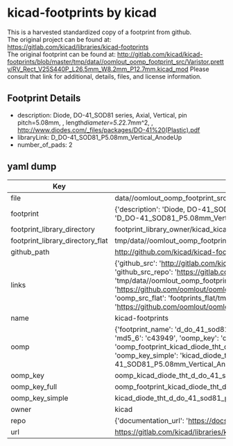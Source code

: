 # kicad-footprints by kicad  
This is a harvested standardized copy of a footprint from github.  
The original project can be found at:  
https://gitlab.com/kicad/libraries/kicad-footprints  
The original footprint can be found at:
http://gitlab.com/kicad/kicad-footprints/blob/master/tmp/data//oomlout_oomp_footprint_src/Varistor.pretty/RV_Rect_V25S440P_L26.5mm_W8.2mm_P12.7mm.kicad_mod
Please consult that link for additional, details, files, and license information.  
## Footprint Details
* description: Diode, DO-41_SOD81 series, Axial, Vertical, pin pitch=5.08mm, , length*diameter=5.2*2.7mm^2, , http://www.diodes.com/_files/packages/DO-41%20(Plastic).pdf  
* libraryLink: D_DO-41_SOD81_P5.08mm_Vertical_AnodeUp  
* number_of_pads: 2  
## yaml dump  
| Key | Value |  
| --- | --- |  
| file | data//oomlout_oomp_footprint_src/kicad-footprints/Diode_THT.pretty/D_DO-41_SOD81_P5.08mm_Vertical_AnodeUp.kicad_mod |  
| footprint | {'description': 'Diode, DO-41_SOD81 series, Axial, Vertical, pin pitch=5.08mm, , length*diameter=5.2*2.7mm^2, , http://www.diodes.com/_files/packages/DO-41%20(Plastic).pdf', 'libraryLink': 'D_DO-41_SOD81_P5.08mm_Vertical_AnodeUp', 'number_of_pads': 2} |  
| footprint_library_directory | footprint_library_owner/kicad_kicad-footprints/ |  
| footprint_library_directory_flat | tmp/data//oomlout_oomp_footprint_src/footprints_flat/kicad_diode_tht_d_do_41_sod81_p5_08mm_vertical_anodeup/working |  
| github_path | http://github.com/kicad/kicad-footprints/blob/master/tmp/data//oomlout_oomp_footprint_src/Diode_THT.pretty/D_DO-41_SOD81_P5.08mm_Vertical_AnodeUp.kicad_mod |  
| links | {'github_src': 'http://gitlab.com/kicad/kicad-footprints/blob/master/tmp/data//oomlout_oomp_footprint_src/Varistor.pretty/RV_Rect_V25S440P_L26.5mm_W8.2mm_P12.7mm.kicad_mod', 'github_src_repo': 'https://gitlab.com/kicad/libraries/kicad-footprints', 'oomp_bot': 'tmp/data//oomlout_oomp_footprint_src/footprints/kicad_diode_tht_d_do_41_sod81_p5_08mm_vertical_anodeup/working', 'oomp_bot_github': 'https://github.com/oomlout/oomlout_oomp_footprint_bot/tree/main/tmp/data//oomlout_oomp_footprint_src/footprints/kicad_diode_tht_d_do_41_sod81_p5_08mm_vertical_anodeup/working', 'oomp_src_flat': 'footprints_flat/tmp/data//oomlout_oomp_footprint_src/footprints_flat/kicad_diode_tht_d_do_41_sod81_p5_08mm_vertical_anodeup/working', 'oomp_src_flat_github': 'https://github.com/oomlout/oomlout_oomp_footprint_src/tree/main/tmp/data//oomlout_oomp_footprint_src/footprints_flat/kicad_diode_tht_d_do_41_sod81_p5_08mm_vertical_anodeup/working'} |  
| name | kicad-footprints |  
| oomp | {'footprint_name': 'd_do_41_sod81_p5_08mm_vertical_anodeup', 'library_name': 'diode_tht', 'md5': 'c43949c43a95aa2b1f6e251701bf1a86', 'md5_10': 'c43949c43a', 'md5_5': 'c4394', 'md5_6': 'c43949', 'oomp_key': 'oomp_kicad_diode_tht_d_do_41_sod81_p5_08mm_vertical_anodeup', 'oomp_key_extra': 'oomp_footprint_kicad_diode_tht_d_do_41_sod81_p5_08mm_vertical_anodeup', 'oomp_key_full': 'oomp_footprint_kicad_diode_tht_d_do_41_sod81_p5_08mm_vertical_anodeup_c43949', 'oomp_key_simple': 'kicad_diode_tht_d_do_41_sod81_p5_08mm_vertical_anodeup', 'original_filename': 'data//oomlout_oomp_footprint_src/kicad-footprints/Diode_THT.pretty/D_DO-41_SOD81_P5.08mm_Vertical_AnodeUp.kicad_mod', 'owner_name': 'kicad'} |  
| oomp_key | oomp_kicad_diode_tht_d_do_41_sod81_p5_08mm_vertical_anodeup |  
| oomp_key_full | oomp_footprint_kicad_diode_tht_d_do_41_sod81_p5_08mm_vertical_anodeup |  
| oomp_key_simple | kicad_diode_tht_d_do_41_sod81_p5_08mm_vertical_anodeup |  
| owner | kicad |  
| repo | {'documentation_url': 'https://docs.github.com/rest/repos/repos#get-a-repository', 'message': 'Not Found'} |  
| url | https://gitlab.com/kicad/libraries/kicad-footprints |  


